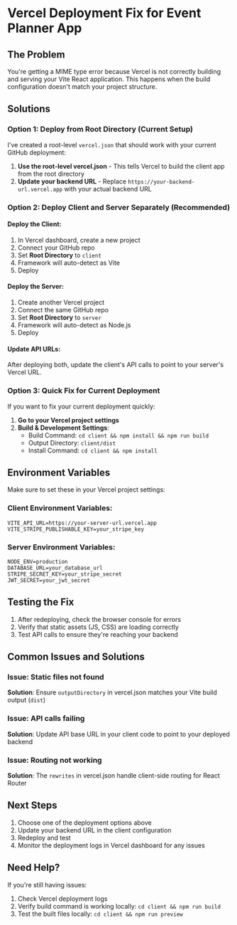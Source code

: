 # Vercel Deployment Fix for Event Planner App

## The Problem
You're getting a MIME type error because Vercel is not correctly building and serving your Vite React application. This happens when the build configuration doesn't match your project structure.

## Solutions

### Option 1: Deploy from Root Directory (Current Setup)
I've created a root-level `vercel.json` that should work with your current GitHub deployment:

1. **Use the root-level vercel.json** - This tells Vercel to build the client app from the root directory
2. **Update your backend URL** - Replace `https://your-backend-url.vercel.app` with your actual backend URL

### Option 2: Deploy Client and Server Separately (Recommended)

#### Deploy the Client:
1. In Vercel dashboard, create a new project
2. Connect your GitHub repo
3. Set **Root Directory** to `client`
4. Framework will auto-detect as Vite
5. Deploy

#### Deploy the Server:
1. Create another Vercel project
2. Connect the same GitHub repo
3. Set **Root Directory** to `server`
4. Framework will auto-detect as Node.js
5. Deploy

#### Update API URLs:
After deploying both, update the client's API calls to point to your server's Vercel URL.

### Option 3: Quick Fix for Current Deployment

If you want to fix your current deployment quickly:

1. **Go to your Vercel project settings**
2. **Build & Development Settings**:
   - Build Command: `cd client && npm install && npm run build`
   - Output Directory: `client/dist`
   - Install Command: `cd client && npm install`

## Environment Variables

Make sure to set these in your Vercel project settings:

### Client Environment Variables:
```
VITE_API_URL=https://your-server-url.vercel.app
VITE_STRIPE_PUBLISHABLE_KEY=your_stripe_key
```

### Server Environment Variables:
```
NODE_ENV=production
DATABASE_URL=your_database_url
STRIPE_SECRET_KEY=your_stripe_secret
JWT_SECRET=your_jwt_secret
```

## Testing the Fix

1. After redeploying, check the browser console for errors
2. Verify that static assets (JS, CSS) are loading correctly
3. Test API calls to ensure they're reaching your backend

## Common Issues and Solutions

### Issue: Static files not found
**Solution**: Ensure `outputDirectory` in vercel.json matches your Vite build output (`dist`)

### Issue: API calls failing
**Solution**: Update API base URL in your client code to point to your deployed backend

### Issue: Routing not working
**Solution**: The `rewrites` in vercel.json handle client-side routing for React Router

## Next Steps

1. Choose one of the deployment options above
2. Update your backend URL in the client configuration
3. Redeploy and test
4. Monitor the deployment logs in Vercel dashboard for any issues

## Need Help?

If you're still having issues:
1. Check Vercel deployment logs
2. Verify build command is working locally: `cd client && npm run build`
3. Test the built files locally: `cd client && npm run preview`

